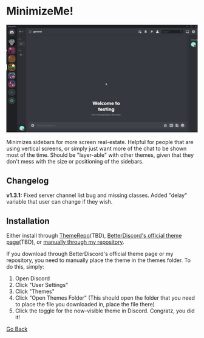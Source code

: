 # MinimizeMe!
![](https://github.com/dvcky/BetterDiscord/raw/master/themes/MinimizeMe/MinimizeMe.gif)

Minimizes sidebars for more screen real-estate. Helpful for people that are using vertical screens, or simply just want more of the chat to be shown most of the time. Should be "layer-able" with other themes, given that they don't mess with the size or positioning of the sidebars.

## Changelog
**v1.3.1:** Fixed server channel list bug and missing classes. Added "delay" variable that user can change if they wish.

## Installation
Either install through [ThemeRepo]()(TBD), [BetterDiscord's official theme page]()(TBD), or [manually through my repository](https://raw.githubusercontent.com/dvcky/BetterDiscord/master/themes/MinimizeMe/MinimizeMe.theme.css).

If you download through BetterDiscord's official theme page or my repository, you need to manually place the theme in the themes folder. To do this, simply:
1. Open Discord
2. Click "User Settings"
3. Click "Themes"
4. Click "Open Themes Folder" (This should open the folder that you need to place the file you downloaded in, place the file there)
5. Click the toggle for the now-visible theme in Discord. Congratz, you did it!

[Go Back](https://github.com/dvcky/BetterDiscord/tree/master/themes)

